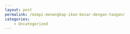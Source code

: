 ```yaml
---
layout: post
permalink: /mimpi-menangkap-ikan-besar-dengan-tangan/
categories:
    - Uncategorized
---
```


